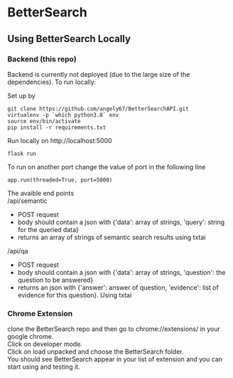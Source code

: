 # BetterSearch

## Using BetterSearch Locally
### Backend (this repo)
Backend is currently not deployed (due to the large size of the dependencies). To run locally:

Set up by
```
git clone https://github.com/angely67/BetterSearchAPI.git
virtualenv -p `which python3.8` env
source env/bin/activate
pip install -r requirements.txt
```
Run locally on http://localhost:5000
```
flask run
```

To run on another port change the value of port in the following line
```
app.run(threaded=True, port=5000)
```

The avaible end points <br/>
/api/semantic 
- POST request
- body should contain a json with {'data': array of strings, 'query': string for the queried data}
- returns an array of strings of semantic search results using txtai 

/api/qa
- POST request
- body should contain a json with {'data': array of strings, 'question': the question to be answered}
- returns an json with {'answer': answer of question, 'evidence': list of evidence for this question}. Using txtai

### Chrome Extension 
clone the BetterSearch repo and then go to chrome://extensions/ in your google chrome.
<br/>
Click on developer mode. <br/>
Click on load unpacked and choose the BetterSearch folder.<br/>
You should see BetterSearch appear in your list of extension and you can start using and testing it.